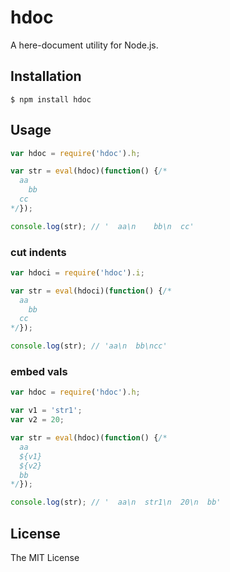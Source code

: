 # hdoc

A here-document utility for Node.js.

## Installation

    $ npm install hdoc

## Usage
```js
var hdoc = require('hdoc').h;

var str = eval(hdoc)(function() {/*
  aa
    bb
  cc
*/});

console.log(str); // '  aa\n    bb\n  cc'
```

### cut indents
```js
var hdoci = require('hdoc').i;

var str = eval(hdoci)(function() {/*
  aa
    bb
  cc
*/});

console.log(str); // 'aa\n  bb\ncc'
```

### embed vals
```js
var hdoc = require('hdoc').h;

var v1 = 'str1';
var v2 = 20;

var str = eval(hdoc)(function() {/*
  aa
  ${v1}
  ${v2}
  bb
*/});

console.log(str); // '  aa\n  str1\n  20\n  bb'
```

## License

The MIT License
